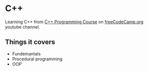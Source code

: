 # C++

Learning C++ from [C++ Programming Course](https://www.youtube.com/watch?v=8jLOx1hD3_o&t=51168s) on [freeCodeCamp.org]("https://www.youtube.com/c/Freecodecamp) youtube channel.

## Things it covers

- Fundemantals
- Procedural programming
- OOP
